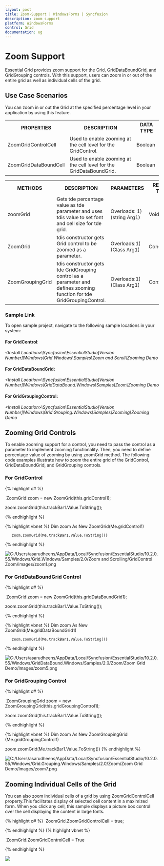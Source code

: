 ```yaml
---
layout: post
title: Zoom-Support | WindowsForms | Syncfusion
description: zoom support
platform: WindowsForms
control: Grid
documentation: ug
---
```


# Zoom Support

Essential Grid provides zoom support for the Grid, GridDataBoundGrid, and GridGrouping controls. With this support, users can zoom in or out of the entire grid as well as individual cells of the grid. 

## Use Case Scenarios

You can zoom in or out the Grid at the specified percentage level in your application by using this feature.



<table>
<tr>
<th>
PROPERTIES </th><th>
DESCRIPTION </th><th>
DATA TYPE </th></tr>
<tr>
<td>
ZoomGridControlCell</td><td>
Used to enable zooming at the cell level for the GridControl.</td><td>
Boolean</td></tr>
<tr>
<td>
ZoomGridDataBoundCell</td><td>
Used to enable zooming at the cell level for the GridDataBoundGrid.</td><td>
Boolean</td></tr>
</table>



<table>
<tr>
<th>
METHODS </th><th>
DESCRIPTION </th><th>
PARAMETERS </th><th>
RETURN TYPE </th></tr>
<tr>
<td>
zoomGrid</td><td>
Gets tde percentage value as tde parameter and uses tdis value to set font and cell size for tde grid. </td><td>
Overloads: 1) (string Arg1)</td><td>
Void</td></tr>
<tr>
<td>
ZoomGrid</td><td>
tdis constructor gets Grid control to be zoomed as a parameter.</td><td>
Overloads:1)(Class Arg1)</td><td>
Constructor </td></tr>
<tr>
<td>
ZoomGroupingGrid</td><td>
tdis constructor gets tde GridGrouping control as a parameter and defines zooming function for tde GridGroupingControl.</td><td>
Overloads:1)(Class Arg1)</td><td>
Constructor</td></tr>
</table>


### Sample Link

To open sample project, navigate to the following sample locations in your system:

#### For GridControl:

_&lt;Install Location&gt;\Syncfusion\EssentialStudio\[Version Number]\Windows\Grid.Windows\Samples\Zoom and Scroll\Zooming Demo_



#### For GridDataBoundGrid:

_&lt;Install Location&gt;\Syncfusion\EssentialStudio\[Version Number]\Windows\GridDataBound.Windows\Samples\Zoom\Zooming Demo_



#### For GridGroupingControl:

_&lt;Install Location&gt;\Syncfusion\EssentialStudio\[Version Number]\Windows\Grid.Grouping.Windows\Samples\Zooming\Zooming Demo_

## Zooming Grid Controls

To enable zooming support for a control, you need to pass the control as a parameter to implement zooming functionality. Then, you need to define percentage value of zooming by using zoomGrid method. The following code examples illustrate how to zoom the entire grid of the GridControl, GridDataBoundGrid, and GridGrouping controls.

### For GridControl

{% highlight c#  %}

 ZoomGrid zoom = new ZoomGrid(this.gridControl1);

zoom.zoomGrid(this.trackBar1.Value.ToString());


{% endhighlight   %}



{% highlight vbnet  %}
Dim zoom As New ZoomGrid(Me.gridControl1)

       zoom.zoomGrid(Me.trackBar1.Value.ToString())

{% endhighlight   %}

![C:/Users/asarudheens/AppData/Local/Syncfusion/EssentialStudio/10.2.0.55/Windows/Grid.Windows/Samples/2.0/Zoom and Scrolling/GridControl Zoom/Images/zoom1.png](Zoom-Support_images/Zoom-Support_img1.png)



### For GridDataBoundGrid Control


{% highlight c#  %}


 ZoomGrid zoom = new ZoomGrid(this.gridDataBoundGrid1);      

zoom.zoomGrid(this.trackBar1.Value.ToString());




{% endhighlight   %}

{% highlight vbnet  %}
Dim zoom As New ZoomGrid(Me.gridDataBoundGrid1)

       zoom.zoomGrid(Me.trackBar1.Value.ToString())
{% endhighlight  %}


![C:/Users/asarudheens/AppData/Local/Syncfusion/EssentialStudio/10.2.0.55/Windows/GridDataBound.Windows/Samples/2.0/Zoom/Zoom Grid Demo/Images/zoom5.png](Zoom-Support_images/Zoom-Support_img2.png) 



### For GridGrouping Control

{% highlight c#  %}

 ZoomGroupingGrid zoom = new ZoomGroupingGrid(this.gridGroupingControl1);

 zoom.zoomGrid(this.trackBar1.Value.ToString());




{% endhighlight   %}

{% highlight vbnet  %}
Dim zoom As New ZoomGroupingGrid (Me.gridGroupingControl1)

zoom.zoomGrid(Me.trackBar1.Value.ToString())
{% endhighlight   %}

![C:/Users/asarudheens/AppData/Local/Syncfusion/EssentialStudio/10.2.0.55/Windows/Grid.Grouping.Windows/Samples/2.0/Zoom/Zoom Grid Demo/Images/zoom7.png](Zoom-Support_images/Zoom-Support_img3.png) 



## Zooming Individual Cells of the Grid

You can also zoom individual cells of a grid by using ZoomGridControlCell property.This facilitates display of selected cell content in a maximized form. When you click any cell, this sample displays a picture box control over the cell displaying the content in large fonts.


{% highlight c#  %}
 ZoomGrid.ZoomGridControlCell = true;


{% endhighlight   %}
{% highlight vbnet  %}


 ZoomGrid.ZoomGridControlCell = True

{% endhighlight   %}

 ![](Zoom-Support_images/Zoom-Support_img4.png) 



